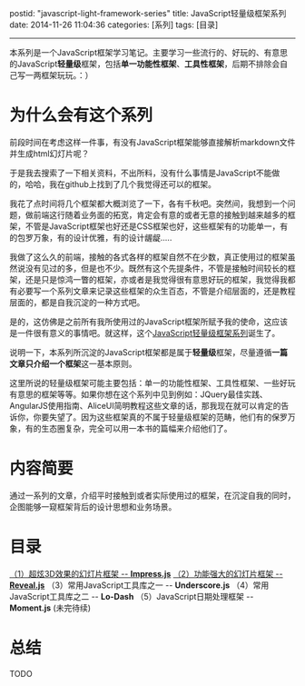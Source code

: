 postid: "javascript-light-framework-series"
title: JavaScript轻量级框架系列
date: 2014-11-26 11:04:36
categories: [系列]
tags: [目录]

---

本系列是一个JavaScript框架学习笔记。主要学习一些流行的、好玩的、有意思的JavaScript**轻量级**框架，包括**单一功能性框架**、**工具性框架**，后期不排除会自己写一两框架玩玩。：）

# 为什么会有这个系列

前段时间在考虑这样一件事，有没有JavaScript框架能够直接解析markdown文件并生成html幻灯片呢？

于是我去搜索了一下相关资料，不出所料，没有什么事情是JavaScript不能做的，哈哈，我在github上找到了几个我觉得还可以的框架。

我花了点时间将几个框架都大概浏览了一下，各有千秋吧。突然间，我想到一个问题，做前端这行随着业务面的拓宽，肯定会有意的或者无意的接触到越来越多的框架，不管是JavaScript框架也好还是CSS框架也好，这些框架有的功能单一，有的包罗万象，有的设计优雅，有的设计龌龊.....

我做了这么久的前端，接触的各式各样的框架自然不在少数，真正使用过的框架虽然说没有见过的多，但是也不少。既然有这个先提条件，不管是接触时间较长的框架，还是只是惊鸿一瞥的框架，亦或者是我觉得很有意思好玩的框架，我觉得我都有必要写一个系列文章来记录这些框架的众生百态，不管是介绍层面的，还是教程层面的，都是自我沉淀的一种方式吧。

是的，这仿佛是之前所有我所使用过的JavaScript框架所赋予我的使命，这应该是一件很有意义的事情吧。就这样，这个[JavaScript轻量级框架系列](http://blog.gejiawen.com/2014/11/26/系列/JavaScript轻量级框架系列/)诞生了。

说明一下，本系列所沉淀的JavaScript框架都是属于**轻量级**框架，尽量遵循**一篇文章只介绍一个框架**这一基本原则。

这里所说的轻量级框架可能主要包括：单一的功能性框架、工具性框架、一些好玩有意思的框架等等。如果你想在这个系列中见到例如：JQuery最佳实践、AngularJS使用指南、AliceUI简明教程这些文章的话，那我现在就可以肯定的告诉你，你要失望了。因为这些框架真的不属于轻量级框架的范畴，他们有的保罗万象，有的生态圈复杂，完全可以用一本书的篇幅来介绍他们了。

# 内容简要

通过一系列的文章，介绍平时接触到或者实际使用过的框架，在沉淀自我的同时，企图能够一窥框架背后的设计思想和业务场景。

# 目录

[（1）超炫3D效果的幻灯片框架 -- **Impress.js**](http://blog.gejiawen.com/2014/09/23/javascript-light-framework-impressjs/)
[（2）功能强大的幻灯片框架 -- **Reveal.js**](http://blog.gejiawen.com/2014/11/30/javascript-light-framework-revealjs/)
（3）常用JavaScript工具库之一 -- **Underscore.js**
（4）常用JavaScript工具库之二 -- **Lo-Dash**
（5）JavaScript日期处理框架 -- **Moment.js**
(未完待续)

# 总结

TODO




